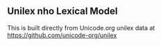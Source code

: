 Unilex nho Lexical Model
----------------------

This is built directly from Unicode.org unilex data at
https://github.com/unicode-org/unilex
